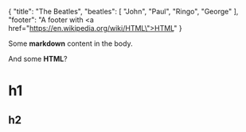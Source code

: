 {
    "title": "The Beatles",
    "beatles": [
        "John",
        "Paul",
        "Ringo",
        "George"
    ],
    "footer": "A footer with <a href=\"https://en.wikipedia.org/wiki/HTML\">HTML</a>"
}


Some **markdown** content in the body.


<div>
And some <strong>HTML</strong>?
</div>

# h1
<div id="foo">

## h2

</div>